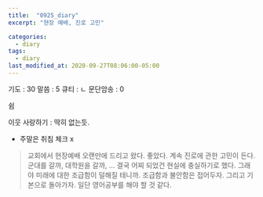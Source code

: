 ```yaml
---
title:  "0925_diary"
excerpt: "현장 예배, 진로 고민"

categories:
  - diary
tags:
  - diary
last_modified_at: 2020-09-27T08:06:00-05:00
---
```


기도 : 30
말씀 : 5
큐티 : ㄴ
문단암송 : 0

쉼

이웃 사랑하기 : 딱히 없는듯.

-  주말은 취침 체크 x

> 교회에서 현장예배 오랜만에 드리고 왔다. 좋았다. 계속 진로에 관한 고민이 든다. 군대를 갈까, 대학원을 갈까, ... 결국 어찌 되었건 현실에 충실하기로 했다. 그래야 미래에 대한 조급함이 덜해질 테니까. 조급함과 불안함은 접어두자. 그리고 기본으로 돌아가자. 일단 영어공부를 해야 할 것 같다.